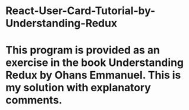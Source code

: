 # React-User-Card-Tutorial-by-Understanding-Redux

# This program is provided as an exercise in the book Understanding Redux by Ohans Emmanuel. This is my solution with explanatory comments.
